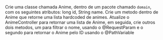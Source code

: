 Crie uma classe chamada Anime, dentro de um pacote chamado `domain`, com os seguintes atributos:
long id, String name. Crie um metodo dentro de Anime que retorne uma lista hardcoded de animes.
Atualize o AnimeController para retornar uma lista de Anime, em seguida, crie outros dois metodos,
um para filtrar o nome, usando o @RequestParam e o segundo para retornar o Anime pelo ID
usando o @PathVariable